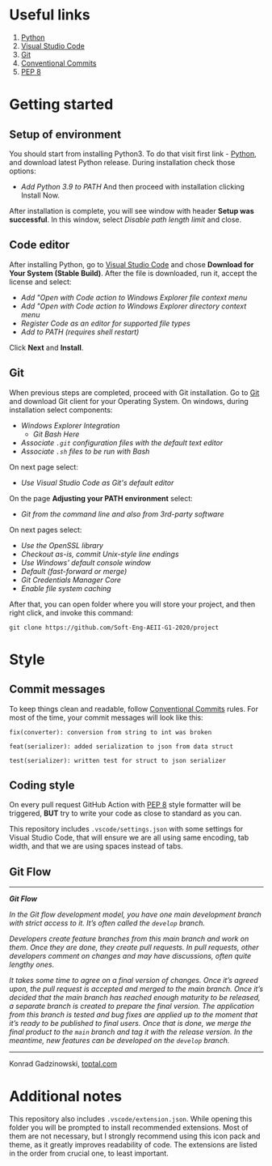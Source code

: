 # Useful links

1. [Python](https://www.python.org/downloads/)
1. [Visual Studio Code](https://code.visualstudio.com/)
1. [Git](https://git-scm.com/downloads)
1. [Conventional Commits](https://www.conventionalcommits.org/en/v1.0.0/)
1. [PEP 8](https://www.python.org/dev/peps/pep-0008/)

# Getting started

## Setup of environment

You should start from installing Python3. To do that visit first link - [Python](https://www.python.org/downloads/), and download latest Python release. During installation check those options:
- *Add Python 3.9 to PATH*
And then proceed with installation clicking Install Now.

After installation is complete, you will see window with header **Setup was successful**. In this window, select *Disable path length limit* and close.

## Code editor

After installing Python, go to [Visual Studio Code](https://code.visualstudio.com/) and chose **Download for Your System (Stable Build)**. After the file is downloaded, run it, accept the license and select:

- *Add "Open with Code action to Windows Explorer file context menu*
- *Add "Open with Code action to Windows Explorer directory context menu*
- *Register Code as an editor for supported file types*
- *Add to PATH (requires shell restart)*

Click **Next** and **Install**.

## Git 

When previous steps are completed, proceed with Git installation. Go to [Git](https://git-scm.com/downloads) and download Git client for your Operating System. On windows, during installation select components:

- *Windows Explorer Integration*
    - *Git Bash Here*
- *Associate `.git` configuration files with the default text editor*
- *Associate `.sh` files to be run with Bash*

On next page select:

- *Use Visual Studio Code as Git's default editor*

On the page **Adjusting your PATH environment** select:

- *Git from the command line and also from 3rd-party software*

On next pages select:

- *Use the OpenSSL library*
- *Checkout as-is, commit Unix-style line endings*
- *Use Windows' default console window*
- *Default (fast-forward or merge)*
- *Git Credentials Manager Core*
- *Enable file system caching*

After that, you can open folder where you will store your project, and then right click, and invoke this command:

```
git clone https://github.com/Soft-Eng-AEII-G1-2020/project
```

# Style

## Commit messages

To keep things clean and readable, follow [Conventional Commits](https://www.conventionalcommits.org/en/v1.0.0/) rules. For most of the time, your commit messages will look like this:

```
fix(converter): conversion from string to int was broken

feat(serializer): added serialization to json from data struct

test(serializer): written test for struct to json serializer
```

## Coding style

On every pull request GitHub Action with [PEP 8](https://www.python.org/dev/peps/pep-0008/) style formatter will be triggered, **BUT** try to write your code as close to standard as you can.

This repository includes `.vscode/settings.json` with some settings for Visual Studio Code, that will ensure we are all using same encoding, tab width, and that we are using spaces instead of tabs.

## Git Flow

---

***Git Flow***

*In the Git flow development model, you have one main development branch with strict access to it. It’s often called the `develop` branch.*

*Developers create feature branches from this main branch and work on them. Once they are done, they create pull requests. In pull requests, other developers comment on changes and may have discussions, often quite lengthy ones.*

*It takes some time to agree on a final version of changes. Once it’s agreed upon, the pull request is accepted and merged to the main branch. Once it’s decided that the main branch has reached enough maturity to be released, a separate branch is created to prepare the final version. The application from this branch is tested and bug fixes are applied up to the moment that it’s ready to be published to final users. Once that is done, we merge the final product to the `main` branch and tag it with the release version. In the meantime, new features can be developed on the `develop` branch.*

---
Konrad Gadzinowski, [toptal.com](https://www.toptal.com/software/trunk-based-development-git-flow)

# Additional notes

This repository also includes `.vscode/extension.json`. While opening this folder you will be prompted to install recommended extensions. Most of them are not necessary, but I strongly recommend using this icon pack and theme, as it greatly improves readability of code. The extensions are listed in the order from crucial one, to least important.
